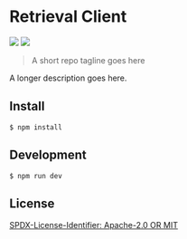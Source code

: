 # Retrieval Client



[![](https://img.shields.io/badge/made%20by-Protocol%20Labs-blue.svg?style=flat-square)](https://protocol.ai/)
[![](https://img.shields.io/badge/project-Filecoin-blue.svg?style=flat-square)](https://filecoin.io/)

> A short repo tagline goes here

A longer description goes here.

## Install

`$ npm install`

## Development

`$ npm run dev`

## License

[SPDX-License-Identifier: Apache-2.0 OR MIT](LICENSE.md)
